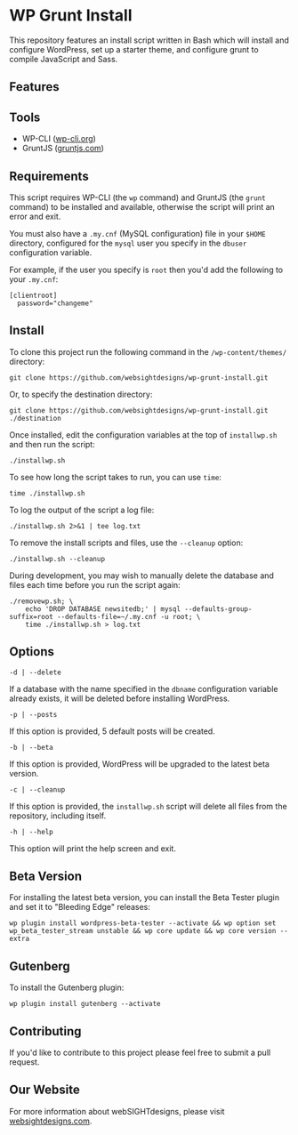 # WP Grunt Install

This repository features an install script written in Bash which will install and configure WordPress, set up a starter theme, and configure grunt to compile JavaScript and Sass.

## Features

## Tools

- WP-CLI ([wp-cli.org](https://wp-cli.org))
- GruntJS ([gruntjs.com](http://gruntjs.com))

## Requirements

This script requires WP-CLI (the `wp` command) and GruntJS (the `grunt` command) to be installed and available, otherwise the script will print an error and exit.

You must also have a `.my.cnf` (MySQL configuration) file in your `$HOME` directory, configured for the `mysql` user you specify in the `dbuser` configuration variable.

For example, if the user you specify is `root` then you'd add the following to your `.my.cnf`:

	[clientroot]
	  password="changeme"

## Install

To clone this project run the following command in the `/wp-content/themes/` directory:

	git clone https://github.com/websightdesigns/wp-grunt-install.git

Or, to specify the destination directory:

	git clone https://github.com/websightdesigns/wp-grunt-install.git ./destination

Once installed, edit the configuration variables at the top of `installwp.sh` and then run the script:

	./installwp.sh

To see how long the script takes to run, you can use `time`:

	time ./installwp.sh

To log the output of the script a log file:

	./installwp.sh 2>&1 | tee log.txt

To remove the install scripts and files, use the `--cleanup` option:

    ./installwp.sh --cleanup

During development, you may wish to manually delete the database and files each time before you run the script again:

	./removewp.sh; \
		echo 'DROP DATABASE newsitedb;' | mysql --defaults-group-suffix=root --defaults-file=~/.my.cnf -u root; \
		time ./installwp.sh > log.txt

## Options

`-d | --delete`

If a database with the name specified in the `dbname` configuration variable already exists, it will be deleted before installing WordPress.

`-p | --posts`

If this option is provided, 5 default posts will be created.

`-b | --beta`

If this option is provided, WordPress will be upgraded to the latest beta version.

`-c | --cleanup`

If this option is provided, the `installwp.sh` script will delete all files from the repository, including itself.

`-h | --help`

This option will print the help screen and exit.

## Beta Version

For installing the latest beta version, you can install the Beta Tester plugin and set it to "Bleeding Edge" releases:

	wp plugin install wordpress-beta-tester --activate && wp option set wp_beta_tester_stream unstable && wp core update && wp core version --extra

## Gutenberg

To install the Gutenberg plugin:

    wp plugin install gutenberg --activate

## Contributing

If you'd like to contribute to this project please feel free to submit a pull request.

## Our Website

For more information about webSIGHTdesigns, please visit [websightdesigns.com](http://websightdesigns.com/).
